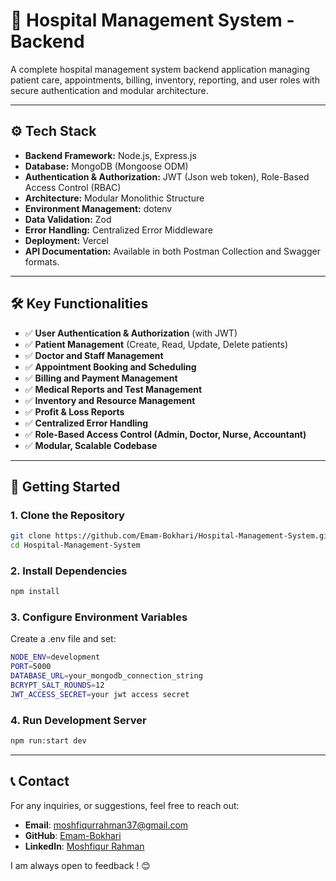 # 🏥 Hospital Management System - Backend

A complete hospital management system backend application managing patient care, appointments, billing, inventory, reporting, and user roles with secure authentication and modular architecture.

---

## ⚙️ Tech Stack

- **Backend Framework:** Node.js, Express.js
- **Database:** MongoDB (Mongoose ODM)
- **Authentication & Authorization:** JWT (Json web token), Role-Based Access Control (RBAC)
- **Architecture:** Modular Monolithic Structure
- **Environment Management:** dotenv
- **Data Validation:** Zod
- **Error Handling:** Centralized Error Middleware
- **Deployment:** Vercel
- **API Documentation:** Available in both Postman Collection and Swagger formats.

---

## 🛠️ Key Functionalities

- ✅ **User Authentication & Authorization** (with JWT)
- ✅ **Patient Management** (Create, Read, Update, Delete patients)
- ✅ **Doctor and Staff Management**
- ✅ **Appointment Booking and Scheduling**
- ✅ **Billing and Payment Management**
- ✅ **Medical Reports and Test Management**
- ✅ **Inventory and Resource Management**
- ✅ **Profit & Loss Reports**
- ✅ **Centralized Error Handling**
- ✅ **Role-Based Access Control (Admin, Doctor, Nurse, Accountant)**
- ✅ **Modular, Scalable Codebase**

---

## 🚀 Getting Started

### 1. Clone the Repository

```bash
git clone https://github.com/Emam-Bokhari/Hospital-Management-System.git
cd Hospital-Management-System
```

### 2. Install Dependencies

```bash
npm install
```

### 3. Configure Environment Variables

Create a .env file and set:

```bash
NODE_ENV=development
PORT=5000
DATABASE_URL=your_mongodb_connection_string
BCRYPT_SALT_ROUNDS=12
JWT_ACCESS_SECRET=your jwt access secret
```

### 4. Run Development Server

```bash
npm run:start dev
```

---

## 📞 Contact

For any inquiries, or suggestions, feel free to reach out:

- **Email**: [moshfiqurrahman37@gmail.com](mailto:moshfiqurrahman37@gmail.com)
- **GitHub**: [Emam-Bokhari](https://github.com/Emam-Bokhari)
- **LinkedIn**: [Moshfiqur Rahman](https://www.linkedin.com/in/moshfiqur-rahman-a302b32a3/)

I am always open to feedback ! 😊
